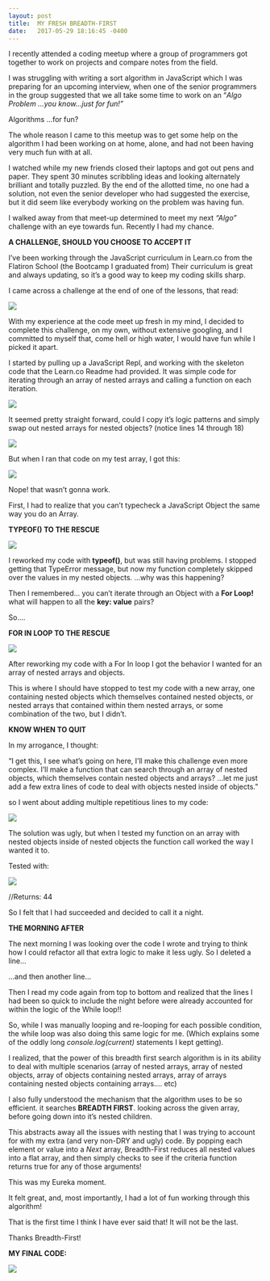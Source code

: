 ```yaml
---
layout: post
title:  MY FRESH BREADTH-FIRST
date:   2017-05-29 18:16:45 -0400
---
```




I recently attended a coding meetup where a group of programmers got together to work on projects and compare notes from the field. 
 
I was struggling with writing a sort algorithm in JavaScript which I was preparing for an upcoming interview, when one of the senior programmers in the group suggested that we all take some time to work on an “*Algo Problem ...you know…just for fun!”*
 
Algorithms …for fun? 
 
The whole reason I came to this meetup was to get some help on the algorithm I had been working on at home, alone, and had not been having very much fun with at all. 
 
I watched while my new friends closed their laptops and got out pens and paper. They spent 30 minutes scribbling ideas and looking alternately brilliant and totally puzzled. By the end of the allotted time, no one had a solution, not even the senior developer who had suggested the exercise, but it did seem like everybody working on the problem was having fun. 
 
I walked away from that meet-up determined to meet my next *“Algo”* challenge with an eye towards fun. Recently I had my chance. 

**A CHALLENGE, SHOULD YOU CHOOSE TO ACCEPT IT**
 
I’ve been working through the JavaScript curriculum in Learn.co from the Flatiron School (the Bootcamp I graduated from) Their curriculum is great and always updating, so it’s a good way to keep my coding skills sharp. 
 
I came across a challenge at the end of one of the lessons, that read: 

![](http://i.imgur.com/mLXpPYk.png)

With my experience at the code meet up fresh in my mind, I decided to complete this challenge, on my own, without extensive googling, and I committed to myself that, come hell or high water,  I would have fun while I picked it apart. 
 
I started by pulling up a JavaScript Repl, and working with the skeleton code that the Learn.co Readme had provided. It was simple code for iterating through an array of nested arrays and calling a function on each iteration.

![](http://i.imgur.com/8Kv7ZcF.png)

It seemed pretty straight forward, could I copy it’s logic patterns and simply swap out nested arrays for nested objects? (notice lines 14 through 18)

![](http://i.imgur.com/T1ONG5L.png)

But when I ran that code on my test array, I got this: 

![](http://i.imgur.com/d5TxECY.png)

Nope! that wasn’t gonna work. 
 
First, I had to realize that you can’t typecheck a JavaScript Object the same way you do an Array. 
 
**TYPEOF() TO THE RESCUE**

![](http://i.imgur.com/X0j9JkC.png)

I reworked my code with **typeof()**, but was still having problems. I stopped getting that TypeError message, but now my function completely skipped over the values in my nested objects. ...why was this happening? 
 
Then I remembered... you can’t iterate through an Object with a **For Loop!**
what will happen to all the **key: value** pairs? 
 
So....
 
**FOR IN LOOP TO THE RESCUE**

![](http://i.imgur.com/XsBCRcW.png)

After reworking my code with a For In loop I got the behavior I wanted for an array of nested arrays and objects. 
 
This is where I should have stopped to test my code with a new array, one containing nested objects which themselves contained nested objects, or nested arrays that contained within them nested arrays, or some combination of the two, but I didn’t. 
 
**KNOW WHEN TO QUIT**

In my arrogance, I thought:
 
“I get this, I see what’s going on here, I’ll make this challenge even more complex. I’ll make a function that can search through an array of nested objects, which themselves contain nested objects and arrays? ...let me just add a few extra lines of code to deal with objects nested inside of objects.”
 
so I went about adding multiple repetitious lines to my code:

![](http://i.imgur.com/MpXB0zq.png)

The solution was ugly,  but  when I tested my function on an array with nested objects inside of nested objects the function call worked the way I wanted it to. 
 
Tested with: 

![](http://i.imgur.com/fOkE29i.png)

//Returns: 44
 
So I felt that I had succeeded and decided to call it a night. 

**THE MORNING AFTER**
 
The next morning I was looking over the code I wrote and trying to think how I could refactor all that extra logic to make it less ugly. So I deleted a line...

...and then another line...

Then I read my code again from top to bottom and realized that the lines I had been so quick to include the night before were already accounted for within the logic of the While loop!!
 
So, while I was manually looping and re-looping for each possible condition, the while loop was also doing this same logic for me. (Which explains some of the oddly long *console.log(current)* statements I kept getting). 
 
I realized, that the power of this breadth first search algorithm is in its ability to deal with multiple scenarios (array of nested arrays, array of nested objects, array of objects containing nested arrays, array of arrays containing nested objects containing arrays…. etc) 
 
I also fully understood the mechanism that the algorithm uses to be so efficient. it searches **BREADTH FIRST**. looking across the given array, before going down into it’s nested children. 
 
This abstracts away all the issues with nesting that I was trying to account for with my extra (and very non-DRY and ugly) code. By popping each element or value into a *Next* array, Breadth-First reduces all nested values into a flat array, and then simply checks to see if the criteria function returns true for any of those arguments! 
 
This was my Eureka moment. 

It felt great, and, most importantly, I had a lot of fun working through this algorithm! 
 
That is the first time I think I have ever said that! It will not be the last.
 
Thanks Breadth-First! 
 
 
**MY FINAL CODE:**

![](http://i.imgur.com/ajL4206.png)











